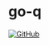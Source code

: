 # go-q

[![GitHub](https://img.shields.io/github/license/itsabgr/go-q)](https://github.com/itsabgr/go-q/blob/master/LICENSE)